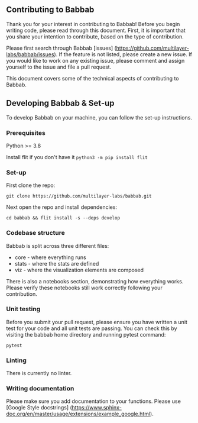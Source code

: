 
## Contributing to Babbab

Thank you for your interest in contributing to Babbab! Before you begin writing code, please read through this document. 
First, it is important that you share your intention to contribute, based on the type of contribution.

Please first search through Babbab [issues] (https://github.com/multilayer-labs/babbab/issues). If the feature is not listed, please create a new issue. 
If you would like to work on any existing issue, please comment and assign yourself to the issue and file a pull request.

This document covers some of the technical aspects of contributing to Babbab.

## Developing Babbab & Set-up

To develop Babbab on your machine, you can follow the set-up instructions. 

### Prerequisites

Python >= 3.8

Install flit if you don't have it
```python3 -m pip install flit```

### Set-up

First clone the repo:

```git clone https://github.com/multilayer-labs/babbab.git```

Next open the repo and install dependencies:

```cd babbab && flit install -s --deps develop```

### Codebase structure
Babbab is split across three different files:
* core - where everything runs
* stats - where the stats are defined
* viz - where the visualization elements are composed

There is also a notebooks section, demonstrating how everything works. Please verify these notebooks still work correctly following your contribution.

### Unit testing

Before you submit your pull request, please ensure you have written a unit test for your code and all unit tests are passing.
You can check this by visiting the babbab home directory and running pytest command:

```pytest```

### Linting

There is currently no linter.

### Writing documentation

Please make sure you add documentation to your functions. Please use [Google Style docstrings] (https://www.sphinx-doc.org/en/master/usage/extensions/example_google.html).
